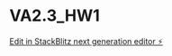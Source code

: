 # VA2.3_HW1

[Edit in StackBlitz next generation editor ⚡️](https://stackblitz.com/~/github.com/shivamlife/VA2.3_HW1)